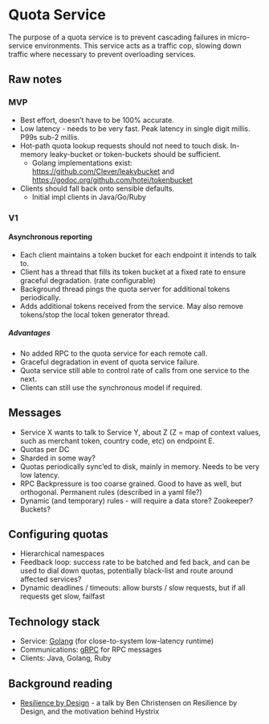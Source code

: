 # Quota Service
The purpose of a quota service is to prevent cascading failures in micro-service environments.
This service acts as a traffic cop, slowing down traffic where necessary to prevent overloading
services.

## Raw notes
### MVP
* Best effort, doesn’t have to be 100% accurate.
* Low latency - needs to be very fast. Peak latency in single digit millis. P99s sub-2 millis.
* Hot-path quota lookup requests should not need to touch disk. In-memory leaky-bucket or
  token-buckets should be sufficient.
  * Golang implementations exist: https://github.com/Clever/leakybucket and
    https://godoc.org/github.com/hotei/tokenbucket
* Clients should fall back onto sensible defaults.
  * Initial impl clients in Java/Go/Ruby

### V1
#### Asynchronous reporting
* Each client maintains a token bucket for each endpoint it intends to talk to.
* Client has a thread that fills its token bucket at a fixed rate to ensure graceful degradation.
  (rate configurable)
* Background thread pings the quota server for additional tokens periodically.
* Adds additional tokens received from the service. May also remove tokens/stop the local token
  generator thread.

##### Advantages
* No added RPC to the quota service for each remote call.
* Graceful degradation in event of quota service failure.
* Quota service still able to control rate of calls from one service to the next.
* Clients can still use the synchronous model if required.

## Messages
* Service X wants to talk to Service Y, about Z (Z = map of context values, such as merchant token,
  country code, etc) on endpoint E.
* Quotas per DC
* Sharded in some way?
* Quotas periodically sync’ed to disk, mainly in memory. Needs to be very low latency.
* RPC Backpressure is too coarse grained. Good to have as well, but orthogonal.
  Permanent rules (described in a yaml file?)
* Dynamic (and temporary) rules - will require a data store? Zookeeper? Buckets?

## Configuring quotas
* Hierarchical namespaces
* Feedback loop: success rate to be batched and fed back, and can be used to dial down quotas,
  potentially black-list and route around affected services?
* Dynamic deadlines / timeouts: allow bursts / slow requests, but if all requests get slow, failfast

## Technology stack
* Service: [Golang](https://golang.org/) (for close-to-system low-latency runtime)
* Communications: [gRPC](http://www.grpc.io/) for RPC messages
* Clients: Java, Golang, Ruby

## Background reading
* [Resilience by Design](https://www.youtube.com/watch?v=MEgyGamo79I) - a talk by Ben Christensen
  on Resilience by Design, and the motivation behind Hystrix
